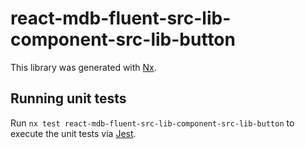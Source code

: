 # react-mdb-fluent-src-lib-component-src-lib-button

This library was generated with [Nx](https://nx.dev).

## Running unit tests

Run `nx test react-mdb-fluent-src-lib-component-src-lib-button` to execute the unit tests via [Jest](https://jestjs.io).
